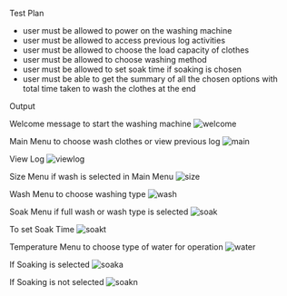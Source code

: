 Test Plan

* user must be allowed to power on the washing machine
* user must be allowed to access previous log activities
* user must be allowed to choose the load capacity of clothes
* user must be allowed to choose washing method
* user must be allowed to set soak time if soaking is chosen
* user must be able to get the summary of all the chosen options with total time taken to wash the clothes at the end

Output

Welcome message to start the washing machine
![welcome](https://user-images.githubusercontent.com/69105925/95644532-e79b6f00-0ad4-11eb-97aa-cb1d86e6cd5a.png)

Main Menu to choose wash clothes or view previous log
![main](https://user-images.githubusercontent.com/69105925/95644538-f124d700-0ad4-11eb-9f58-8aa1067aab00.png)

View Log
![viewlog](https://user-images.githubusercontent.com/69105925/95644543-fbdf6c00-0ad4-11eb-904f-783617de3acd.png)

Size Menu if wash is selected in Main Menu
![size](https://user-images.githubusercontent.com/69105925/95644558-16b1e080-0ad5-11eb-9aea-91b6bc9cface.png)

Wash Menu to choose washing type
![wash](https://user-images.githubusercontent.com/69105925/95644548-0437a700-0ad5-11eb-8df4-36cb6cb726de.png)

Soak Menu if full wash or wash type is selected
![soak](https://user-images.githubusercontent.com/69105925/95644571-2b8e7400-0ad5-11eb-8fcd-3eaed2e91213.png)

To set Soak Time
![soakt](https://user-images.githubusercontent.com/69105925/95644579-33e6af00-0ad5-11eb-9e45-b1570699e2ea.png)

Temperature Menu to choose type of water for operation
![water](https://user-images.githubusercontent.com/69105925/95647329-330d4780-0aec-11eb-8335-b286933ab59e.png)

If Soaking is selected
![soaka](https://user-images.githubusercontent.com/69105925/95644587-3ea14400-0ad5-11eb-9288-8952f19edac9.png)

If Soaking is not selected
![soakn](https://user-images.githubusercontent.com/69105925/95644593-4660e880-0ad5-11eb-8249-603b954216ef.png)
